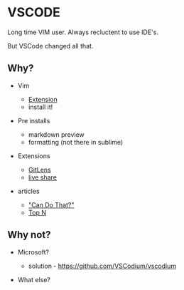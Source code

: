 # VSCODE

Long time VIM user. Always recluctent to use IDE's.

But VSCode changed all that.

## Why?

* Vim
    * [Extension](https://marketplace.visualstudio.com/items?itemName=vscodevim.vim)
    * install it!

* Pre installs
    * markdown preview
    * formatting (not there in sublime)

* Extensions
    * [GitLens](https://marketplace.visualstudio.com/items?itemName=eamodio.gitlens)
    * [live share](https://marketplace.visualstudio.com/items?itemName=MS-vsliveshare.vsliveshare)

* articles
    * ["Can Do That?"](https://vscodecandothat.com/)
    * [Top N](https://scotch.io/bar-talk/22-best-visual-studio-code-extensions-for-web-development)

## Why not?

* Microsoft?

  * solution - https://github.com/VSCodium/vscodium

* What else?
